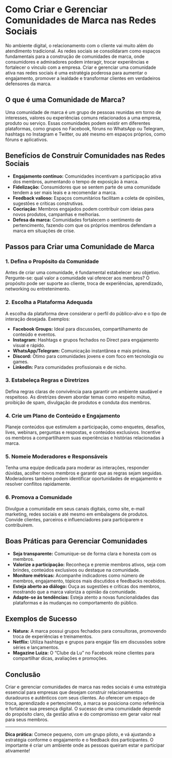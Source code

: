 # Como Criar e Gerenciar Comunidades de Marca nas Redes Sociais

No ambiente digital, o relacionamento com o cliente vai muito além do atendimento tradicional. As redes sociais se consolidaram como espaços fundamentais para a construção de comunidades de marca, onde consumidores e admiradores podem interagir, trocar experiências e fortalecer o vínculo com a empresa. Criar e gerenciar uma comunidade ativa nas redes sociais é uma estratégia poderosa para aumentar o engajamento, promover a lealdade e transformar clientes em verdadeiros defensores da marca.

## O que é uma Comunidade de Marca?

Uma comunidade de marca é um grupo de pessoas reunidas em torno de interesses, valores ou experiências comuns relacionados a uma empresa, produto ou serviço. Essas comunidades podem existir em diferentes plataformas, como grupos no Facebook, fóruns no WhatsApp ou Telegram, hashtags no Instagram e Twitter, ou até mesmo em espaços próprios, como fóruns e aplicativos.

## Benefícios de Construir Comunidades nas Redes Sociais

- **Engajamento contínuo:** Comunidades incentivam a participação ativa dos membros, aumentando o tempo de exposição à marca.
- **Fidelização:** Consumidores que se sentem parte de uma comunidade tendem a ser mais leais e a recomendar a marca.
- **Feedback valioso:** Espaços comunitários facilitam a coleta de opiniões, sugestões e críticas construtivas.
- **Cocriação:** Membros engajados podem contribuir com ideias para novos produtos, campanhas e melhorias.
- **Defesa da marca:** Comunidades fortalecem o sentimento de pertencimento, fazendo com que os próprios membros defendam a marca em situações de crise.

## Passos para Criar uma Comunidade de Marca

### 1. Defina o Propósito da Comunidade

Antes de criar uma comunidade, é fundamental estabelecer seu objetivo. Pergunte-se: qual valor a comunidade vai oferecer aos membros? O propósito pode ser suporte ao cliente, troca de experiências, aprendizado, networking ou entretenimento.

### 2. Escolha a Plataforma Adequada

A escolha da plataforma deve considerar o perfil do público-alvo e o tipo de interação desejada. Exemplos:

- **Facebook Groups:** Ideal para discussões, compartilhamento de conteúdo e eventos.
- **Instagram:** Hashtags e grupos fechados no Direct para engajamento visual e rápido.
- **WhatsApp/Telegram:** Comunicação instantânea e mais próxima.
- **Discord:** Ótimo para comunidades jovens e com foco em tecnologia ou games.
- **LinkedIn:** Para comunidades profissionais e de nicho.

### 3. Estabeleça Regras e Diretrizes

Defina regras claras de convivência para garantir um ambiente saudável e respeitoso. As diretrizes devem abordar temas como respeito mútuo, proibição de spam, divulgação de produtos e conduta dos membros.

### 4. Crie um Plano de Conteúdo e Engajamento

Planeje conteúdos que estimulem a participação, como enquetes, desafios, lives, webinars, perguntas e respostas, e conteúdos exclusivos. Incentive os membros a compartilharem suas experiências e histórias relacionadas à marca.

### 5. Nomeie Moderadores e Responsáveis

Tenha uma equipe dedicada para moderar as interações, responder dúvidas, acolher novos membros e garantir que as regras sejam seguidas. Moderadores também podem identificar oportunidades de engajamento e resolver conflitos rapidamente.

### 6. Promova a Comunidade

Divulgue a comunidade em seus canais digitais, como site, e-mail marketing, redes sociais e até mesmo em embalagens de produtos. Convide clientes, parceiros e influenciadores para participarem e contribuírem.

## Boas Práticas para Gerenciar Comunidades

- **Seja transparente:** Comunique-se de forma clara e honesta com os membros.
- **Valorize a participação:** Reconheça e premie membros ativos, seja com brindes, conteúdos exclusivos ou destaque na comunidade.
- **Monitore métricas:** Acompanhe indicadores como número de membros, engajamento, tópicos mais discutidos e feedbacks recebidos.
- **Esteja aberto ao diálogo:** Ouça as sugestões e críticas dos membros, mostrando que a marca valoriza a opinião da comunidade.
- **Adapte-se às tendências:** Esteja atento a novas funcionalidades das plataformas e às mudanças no comportamento do público.

## Exemplos de Sucesso

- **Natura:** A marca possui grupos fechados para consultoras, promovendo troca de experiências e treinamentos.
- **Netflix:** Utiliza hashtags e grupos para engajar fãs em discussões sobre séries e lançamentos.
- **Magazine Luiza:** O “Clube da Lu” no Facebook reúne clientes para compartilhar dicas, avaliações e promoções.

## Conclusão

Criar e gerenciar comunidades de marca nas redes sociais é uma estratégia essencial para empresas que desejam construir relacionamentos duradouros e autênticos com seus clientes. Ao oferecer um espaço de troca, aprendizado e pertencimento, a marca se posiciona como referência e fortalece sua presença digital. O sucesso de uma comunidade depende do propósito claro, da gestão ativa e do compromisso em gerar valor real para seus membros.

---

**Dica prática:** Comece pequeno, com um grupo piloto, e vá ajustando a estratégia conforme o engajamento e o feedback dos participantes. O importante é criar um ambiente onde as pessoas queiram estar e participar ativamente!